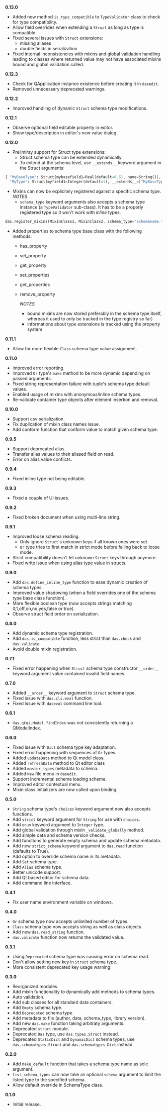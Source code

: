 **0.13.0**
- Added new method `is_type_compatible` to `TypeValidator` class to check for type compatibility.
- Allow field overrides when extending a `Struct` as long as type is compatible.
- Fixed several issues with `Struct` extensions:
  - missing aliases
  - double fields in serialization
- Fixed internal inconsistencies with mixins and global validation handling leading to classes where returned value may not have associated mixins bound and global validation called.

**0.12.3**
- Check for QApplication instance existence before creating it in `dasedit`.
- Removed unnecessary deprecated warnings.

**0.12.2**
- Improved handling of dynamic `Struct` schema type modifications.

**0.12.1**
- Observe optional field editable property in editor.
- Show type/description in editor's new value dialog.

**0.12.0**
- Prelimiray support for Struct type extensions:
  - Struct schema type can be extended dynamically.
  - To extend at the schema level, use `__extends__` keyword argument in the Struct arguments:

```python
{ "MyBaseType": Struct(mybasefield1=Real(default=0.5), name=String()),
  "MyType": Struct(myfield1=Integer(default=1), __extends__=["MyBaseType"])}
```

- Mixins can now be explicitely registered against a specific schema type.
  *NOTES*
  - `schema_type` keyword arguments also accepts a schema type instance (a `TypeValidator` sub-class). It has to be a properly registered type so it won't work with *inline* types.

```python
das.register_mixins(MixinClass1, MixinClass2, schema_type="schemaname.typename")
```

- Added properties to schema type base class with the following methods:
  - has_property
  - set_property
  - get_property
  - set_properties
  - get_properties
  - remove_property

    *NOTES*
    - bound mixins are now stored preferably in the schema type itself,
      whereas it used to only be tracked in the type registry so far)
    - informations about type extensions is tracked using the property system

**0.11.1**
- Allow for more flexible `Class` schema type value assignment.

**0.11.0**
- Improved error reporting.
- Improved `Or` type's `make` method to be more dynamic depending on passed arguments.
- Fixed string representation failure with tuple's schema type default values.
- Enabled usage of mixins with anonymous/inline schema types.
- Re-validate container type objects after element insertion and removal.

**0.10.0**
- Support csv serialization.
- Fix duplication of mixin class names issue.
- Add conform function that conform value to match given schema type.

**0.9.5**
- Support deprecated alias.
- Transfer alias values to their aliased field on read.
- Error on alias value conflicts.

**0.9.4**
- Fixed inline type not being editable.

**0.9.3**
- Fixed a couple of UI issues.

**0.9.2**
- Fixed broken document when using multi-line string.

**0.9.1**
- Improved loose schema reading.
  - Only ignore `Struct`'s unknown keys if all known ones were set.
  - `Or` type tries to first match in strict mode before falling back to loose mode.
- Strict compatibility doesn't let unknown `Struct` keys through anymore.
- Fixed write issue when using alias type value in structs.

**0.9.0**
- Add `das.define_inline_type` function to ease dynamic creation of schema types.
- Improved value shadowing (when a field overrides one of the schema type base class function).
- More flexible boolean type (now accepts strings matching 0,1,off,on,no,yes,false or true).
- Observe struct field order on serialization.

**0.8.0**
- Add dynamic schema type registration.
- Add `das.is_compatible` function, less strict than `das.check` and `das.validate`.
- Avoid double mixin registration.

**0.7.1**
- Fixed error happening when `Struct` schema type constructor `__order__` keyword argument value contained invalid field names.

**0.7.0**
- Added `__order__` keyword argument to `Struct` schema type.
- Fixed issue with `das.cli.eval` function.
- Fixed issue with `daseval` command line tool.

**0.6.1**
- `das.qtui.Model.findIndex` was not consistently returning a QModelIndex.

**0.6.0**
- Fixed issue with `Dict` schema type key adaptation.
- Fixed error happening with sequences of `Or` types.
- Added `updateData` method to Qt model class.
- Added `refreshData` method to Qt editor class
- Added `master_types` metadata to schema.
- Added `New` file menu in `dasedit`.
- Support incremental schema loading scheme.
- Improved editor contextual menu.
- Mixin class initializers are now called upon binding.

**0.5.0**
- `String` schema type's `choices` keyword argument now also accepts functions.
- Add `strict` keyword argument for `String` for use with `choices`.
- Add `enum` keyword argument to `Integer` type.
- Add global validation through mixin `_validate_globally` method.
- Add simple data and schema version checks.
- Add functions to generate empty schema and update schema metadata.
- Add new `strict_schema` keyword argument to `das.read` function (defaults to True).
- Add option to override schema name in its metadata.
- Add `Set` schema type.
- Add `Alias` schema type.
- Better unicode support.
- Add Qt based editor for schema data.
- Add command line interface.

**0.4.1**
- Fix user name environment variable on windows.

**0.4.0**
- `Or` schema type now accepts unlimited number of types.
- `Class` schema type now accepts string as well as class objects.
- Add new `das.read_string` function.
- `das.validate` function now returns the validated value.

**0.3.1**
- Using `Deprecated` schema type was causing error on schema read.
- Don't allow setting new key in `Struct` schema type.
- More consistent deprecated key usage warning 

**0.3.0**
- Reorganized modules.
- Add mixin functionality to dynamically add methods to schema types.
- Auto validation.
- Add sub classes for all standard data containers.
- Add `Empty` schema type.
- Add `Deprecated` schema type.
- Add metadata to file (author, data, schema_type, library version).
- Add new `das.make` function taking arbitraty arguments.
- Deprecated `struct` module.
- Deprecated `Das` type, use `das.types.Struct` instead.
- Deprecated `StaticDict` and `DynamicDict` schema types, use `das.schematypes.Struct` and `das.schematypes.Dict` instead.

**0.2.0**
- Add `make_default` function that takes a schema type name as sole argument.
- `list_schema_types` can now take an optional `schema` argument to limit the listed type to the specified schema.
- Allow default override in SchemaType class.

**0.1.0**
- Initial release.
